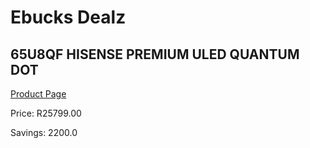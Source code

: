 
# Ebucks Dealz
## 65U8QF HISENSE PREMIUM ULED QUANTUM DOT
[Product Page](https://www.ebucks.com/web/shop/productSelected.do?prodId=1040100892&catId=363628796)

Price: R25799.00

Savings: 2200.0


	
